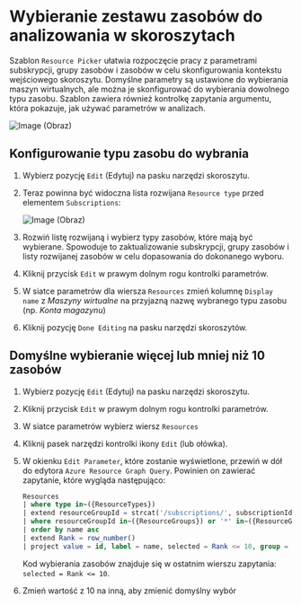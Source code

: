 # <a name="picking-a-set-of-resources-to-analyze-in-workbooks"></a>Wybieranie zestawu zasobów do analizowania w skoroszytach

Szablon `Resource Picker` ułatwia rozpoczęcie pracy z parametrami subskrypcji, grupy zasobów i zasobów w celu skonfigurowania kontekstu wejściowego skoroszytu. Domyślne parametry są ustawione do wybierania maszyn wirtualnych, ale można je skonfigurować do wybierania dowolnego typu zasobu. Szablon zawiera również kontrolkę zapytania argumentu, która pokazuje, jak używać parametrów w analizach.

![Image (Obraz)](Full.png)

## <a name="setting-up-the-resource-type-to-pick"></a>Konfigurowanie typu zasobu do wybrania

1. Wybierz pozycję `Edit` (Edytuj) na pasku narzędzi skoroszytu.
2. Teraz powinna być widoczna lista rozwijana `Resource type` przed elementem `Subscriptions`:

    ![Image (Obraz)](Parameter.png)
3. Rozwiń listę rozwijaną i wybierz typy zasobów, które mają być wybierane. Spowoduje to zaktualizowanie subskrypcji, grupy zasobów i listy rozwijanej zasobów w celu dopasowania do dokonanego wyboru.
4. Kliknij przycisk `Edit` w prawym dolnym rogu kontrolki parametrów.
5. W siatce parametrów dla wiersza `Resources` zmień kolumnę `Display name` z _Maszyny wirtualne_ na przyjazną nazwę wybranego typu zasobu (np. _Konta magazynu_)
6. Kliknij pozycję `Done Editing` na pasku narzędzi skoroszytów.

## <a name="selecting-more-or-less-than-10-resources-by-default"></a>Domyślne wybieranie więcej lub mniej niż 10 zasobów

1. Wybierz pozycję `Edit` (Edytuj) na pasku narzędzi skoroszytu.
2. Kliknij przycisk `Edit` w prawym dolnym rogu kontrolki parametrów.
3. W siatce parametrów wybierz wiersz `Resources`
4. Kliknij pasek narzędzi kontrolki ikony `Edit` (lub ołówka).
5. W okienku `Edit Parameter`, które zostanie wyświetlone, przewiń w dół do edytora `Azure Resource Graph Query`. Powinien on zawierać zapytanie, które wygląda następująco:
    ```sql
    Resources
    | where type in~({ResourceTypes})
    | extend resourceGroupId = strcat('/subscriptions/', subscriptionId, '/resourceGroups/', resourceGroup)
    | where resourceGroupId in~({ResourceGroups}) or '*' in~({ResourceGroups})
    | order by name asc
    | extend Rank = row_number()
    | project value = id, label = name, selected = Rank <= 10, group = resourceGroup
    ```
    Kod wybierania zasobów znajduje się w ostatnim wierszu zapytania: `selected = Rank <= 10`. 

6. Zmień wartość z 10 na inną, aby zmienić domyślny wybór